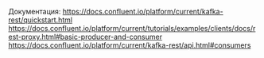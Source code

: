 Документация:
https://docs.confluent.io/platform/current/kafka-rest/quickstart.html
https://docs.confluent.io/platform/current/tutorials/examples/clients/docs/rest-proxy.html#basic-producer-and-consumer
https://docs.confluent.io/platform/current/kafka-rest/api.html#consumers